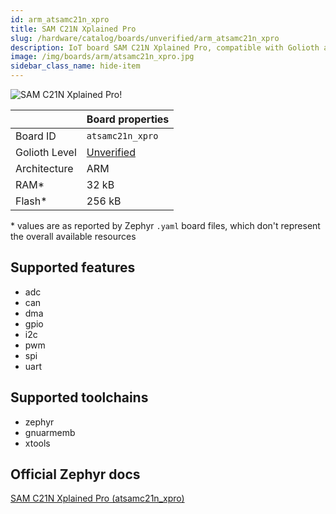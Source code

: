 ```yaml
---
id: arm_atsamc21n_xpro
title: SAM C21N Xplained Pro
slug: /hardware/catalog/boards/unverified/arm_atsamc21n_xpro
description: IoT board SAM C21N Xplained Pro, compatible with Golioth at unverified level.
image: /img/boards/arm/atsamc21n_xpro.jpg
sidebar_class_name: hide-item
---
```


[//]: # (This is an auto-generated file, do not edit! Changes to it will be lost upon re-generation)

![SAM C21N Xplained Pro!](/img/boards/arm/atsamc21n_xpro.jpg "SAM C21N Xplained Pro")

|                | Board properties     |
| -------------  | -------------------- |
| Board ID       | `atsamc21n_xpro` |
| Golioth Level  | [Unverified](/hardware#unverified-boards) |
| Architecture   | ARM |
| RAM*           | 32 kB |
| Flash*         | 256 kB |

\* values are as reported by Zephyr `.yaml` board files, which don't represent the overall available resources



## Supported features

* adc
* can
* dma
* gpio
* i2c
* pwm
* spi
* uart

## Supported toolchains

* zephyr
* gnuarmemb
* xtools

## Official Zephyr docs

[SAM C21N Xplained Pro (atsamc21n_xpro)](https://docs.zephyrproject.org/latest/boards/arm/atsamc21n_xpro/doc/index.html)
